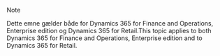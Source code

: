 > [!NOTE]
> <span data-ttu-id="130ad-101">Dette emne gælder både for Dynamics 365 for Finance and Operations, Enterprise edition og Dynamics 365 for Retail.</span><span class="sxs-lookup"><span data-stu-id="130ad-101">This topic applies to both Dynamics 365 for Finance and Operations, Enterprise edition and to Dynamics 365 for Retail.</span></span> 